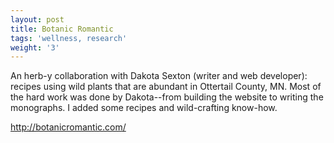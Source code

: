 ```yaml
---
layout: post
title: Botanic Romantic
tags: 'wellness, research'
weight: '3'
---
```

An herb-y collaboration with Dakota Sexton (writer and web developer): recipes using wild plants that are abundant in Ottertail County, MN. Most of the hard work was done by Dakota--from building the website to writing the monographs. I added some recipes and wild-crafting know-how. 

<http://botanicromantic.com/>
